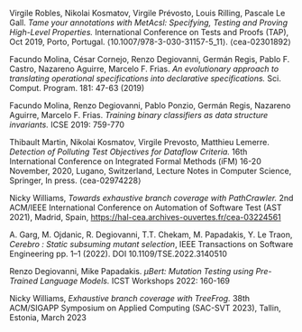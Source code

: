 Virgile Robles, Nikolai Kosmatov, Virgile Prévosto, Louis Rilling, Pascale Le Gall. _Tame your annotations with MetAcsl: Specifying, Testing and Proving High-Level Properties._ International Conference on Tests and Proofs (TAP), Oct 2019, Porto, Portugal. ⟨10.1007/978-3-030-31157-5_11⟩. ⟨cea-02301892⟩

Facundo Molina, César Cornejo, Renzo Degiovanni, Germán Regis, Pablo F. Castro, Nazareno Aguirre, Marcelo F. Frias. _An evolutionary approach to translating operational specifications into declarative specifications._ Sci. Comput. Program. 181: 47-63 (2019)

Facundo Molina, Renzo Degiovanni, Pablo Ponzio, Germán Regis, Nazareno Aguirre, Marcelo F. Frias. _Training binary classifiers as data structure invariants._ ICSE 2019: 759-770

Thibault Martin, Nikolai Kosmatov, Virgile Prevosto, Matthieu Lemerre. _Detection of Polluting Test Objectives for Dataflow Criteria._ 16th International Conference on Integrated Formal Methods (iFM) 16-20 November, 2020, Lugano, Switzerland, Lecture Notes in Computer Science, Springer, In press. ⟨cea-02974228⟩

Nicky Williams, _Towards exhaustive branch coverage with PathCrawler._ 2nd ACM/IEEE International Conference on Automation of Software Test (AST 2021), Madrid, Spain, https://hal-cea.archives-ouvertes.fr/cea-03224561

A. Garg, M. Ojdanic, R. Degiovanni, T.T. Chekam, M. Papadakis, Y. Le Traon, _Cerebro : Static subsuming mutant selection_, IEEE Transactions on Software Engineering pp. 1–1 (2022). DOI 10.1109/TSE.2022.3140510

Renzo Degiovanni, Mike Papadakis. _µBert: Mutation Testing using Pre-Trained Language Models._ ICST Workshops 2022: 160-169

Nicky Williams, _Exhaustive branch coverage with TreeFrog._ 38th ACM/SIGAPP Symposium on Applied Computing (SAC-SVT 2023), Tallin, Estonia, March 2023
